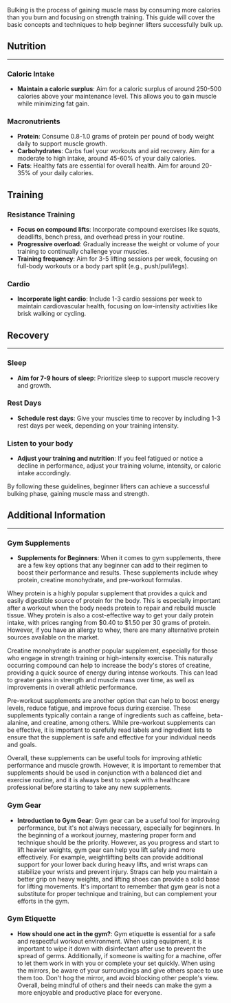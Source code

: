 
Bulking is the process of gaining muscle mass by consuming more calories than you burn and focusing on strength training. This guide will cover the basic concepts and techniques to help beginner lifters successfully bulk up.

## Nutrition
------------

### Caloric Intake
- **Maintain a caloric surplus**: Aim for a caloric surplus of around 250-500 calories above your maintenance level. This allows you to gain muscle while minimizing fat gain.

### Macronutrients
- **Protein**: Consume 0.8-1.0 grams of protein per pound of body weight daily to support muscle growth.
- **Carbohydrates**: Carbs fuel your workouts and aid recovery. Aim for a moderate to high intake, around 45-60% of your daily calories.
- **Fats**: Healthy fats are essential for overall health. Aim for around 20-35% of your daily calories.

## Training

### Resistance Training
- **Focus on compound lifts**: Incorporate compound exercises like squats, deadlifts, bench press, and overhead press in your routine.
- **Progressive overload**: Gradually increase the weight or volume of your training to continually challenge your muscles.
- **Training frequency**: Aim for 3-5 lifting sessions per week, focusing on full-body workouts or a body part split (e.g., push/pull/legs).

### Cardio
- **Incorporate light cardio**: Include 1-3 cardio sessions per week to maintain cardiovascular health, focusing on low-intensity activities like brisk walking or cycling.

## Recovery
-----------

### Sleep
- **Aim for 7-9 hours of sleep**: Prioritize sleep to support muscle recovery and growth.

### Rest Days
- **Schedule rest days**: Give your muscles time to recover by including 1-3 rest days per week, depending on your training intensity.

### Listen to your body
- **Adjust your training and nutrition**: If you feel fatigued or notice a decline in performance, adjust your training volume, intensity, or caloric intake accordingly.

By following these guidelines, beginner lifters can achieve a successful bulking phase, gaining muscle mass and strength.

## Additional Information
-------------------------

### Gym Supplements
- **Supplements for Beginners**: When it comes to gym supplements, there are a few key options that any beginner can add to their regimen to boost their performance and results. These supplements include whey protein, creatine monohydrate, and pre-workout formulas.

Whey protein is a highly popular supplement that provides a quick and easily digestible source of protein for the body. This is especially important after a workout when the body needs protein to repair and rebuild muscle tissue. Whey protein is also a cost-effective way to get your daily protein intake, with prices ranging from $0.40 to $1.50 per 30 grams of protein. However, if you have an allergy to whey, there are many alternative protein sources available on the market.

Creatine monohydrate is another popular supplement, especially for those who engage in strength training or high-intensity exercise. This naturally occurring compound can help to increase the body's stores of creatine, providing a quick source of energy during intense workouts. This can lead to greater gains in strength and muscle mass over time, as well as improvements in overall athletic performance.

Pre-workout supplements are another option that can help to boost energy levels, reduce fatigue, and improve focus during exercise. These supplements typically contain a range of ingredients such as caffeine, beta-alanine, and creatine, among others. While pre-workout supplements can be effective, it is important to carefully read labels and ingredient lists to ensure that the supplement is safe and effective for your individual needs and goals.

Overall, these supplements can be useful tools for improving athletic performance and muscle growth. However, it is important to remember that supplements should be used in conjunction with a balanced diet and exercise routine, and it is always best to speak with a healthcare professional before starting to take any new supplements.

### Gym Gear
- **Introduction to Gym Gear**: Gym gear can be a useful tool for improving performance, but it's not always necessary, especially for beginners. In the beginning of a workout journey, mastering proper form and technique should be the priority. However, as you progress and start to lift heavier weights, gym gear can help you lift safely and more effectively. For example, weightlifting belts can provide additional support for your lower back during heavy lifts, and wrist wraps can stabilize your wrists and prevent injury. Straps can help you maintain a better grip on heavy weights, and lifting shoes can provide a solid base for lifting movements. It's important to remember that gym gear is not a substitute for proper technique and training, but can complement your efforts in the gym.

### Gym Etiquette
- **How should one act in the gym?**: Gym etiquette is essential for a safe and respectful workout environment. When using equipment, it is important to wipe it down with disinfectant after use to prevent the spread of germs. Additionally, if someone is waiting for a machine, offer to let them work in with you or complete your set quickly. When using the mirrors, be aware of your surroundings and give others space to use them too. Don't hog the mirror, and avoid blocking other people's view. Overall, being mindful of others and their needs can make the gym a more enjoyable and productive place for everyone.